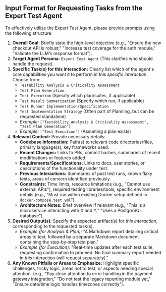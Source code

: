 ## Input Format for Requesting Tasks from the Expert Test Agent

To effectively utilize the Expert Test Agent, please provide prompts using the following structure:

1.  **Overall Goal:** Briefly state the high-level objective (e.g., "Ensure the new checkout API is robust," "Increase test coverage for the auth module," "Validate the LLM's response format").
2.  **Target Agent Persona:** `Expert Test Agent` (This clarifies who should handle the request).
3.  **Specific Task(s) for this Interaction:** Clearly list which of the agent's core capabilities you want it to perform *in this specific interaction*. Choose from:
    *   `Testability Analysis & Criticality Assessment`
    *   `Test Plan Generation`
    *   `Test Execution` (Specify which plan/suites, if applicable)
    *   `Test Result Summarization` (Specify which run, if applicable)
    *   `Test Runner Implementation/Specification`
    *   `Test Implementation Strategy` (Often part of Planning, but can be requested standalone)
    *   *Example:* `["Testability Analysis & Criticality Assessment", "Test Plan Generation"]`
    *   *Example:* `["Test Execution"]` (Assuming a plan exists)
4.  **Relevant Context:** Provide necessary details:
    *   **Codebase Information:** Path(s) to relevant code directories/files, primary language(s), key frameworks used.
    *   **Recent Changes:** Links to PRs, commit hashes, summaries of recent modifications or features added.
    *   **Requirements/Specifications:** Links to docs, user stories, or descriptions of the functionality under test.
    *   **Previous Interactions:** Summaries of past test runs, known flaky tests, areas of concern identified previously.
    *   **Constraints:** Time limits, resource limitations (e.g., "Cannot use external APIs"), required testing libraries/tools, specific environment details (e.g., "Must run within existing Docker setup defined in `docker-compose.test.yml`").
    *   **Architecture Notes:** Brief overview if relevant (e.g., "This is a microservice interacting with X and Y," "Uses a PostgreSQL database").
5.  **Desired Output(s):** Specify the expected artifact(s) for *this interaction*, corresponding to the requested task(s).
    *   *Example (for Analysis & Plan):* "A Markdown report detailing critical areas to test, followed by a separate Markdown document containing the step-by-step test plan."
    *   *Example (for Execution):* "Real-time updates after each test suite, requesting confirmation to proceed. No final summary report needed in *this* interaction (will request separately)."
6.  **Any Known Pitfalls or Areas to Emphasize:** Highlight specific challenges, tricky logic, areas *not* to test, or aspects needing special attention. (e.g., "Pay close attention to error handling in the payment gateway integration," "Do not test the legacy reporting module yet," "Ensure date/time logic handles timezones correctly").
